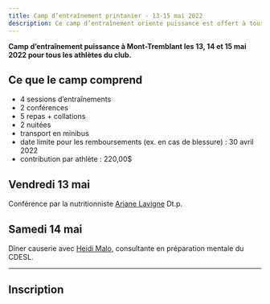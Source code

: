 ```yaml
---
title: Camp d’entraînement printanier - 13-15 mai 2022
description: Ce camp d’entraînement oriente puissance est offert à tous les athlètes du club.
---
```


**Camp d’entraînement puissance à Mont-Tremblant les 13, 14 et 15 mai 2022 pour tous les athlètes du club.**

## Ce que le camp comprend

- 4 sessions d’entraînements
- 2 conférences
- 5 repas + collations
- 2 nuitées
- transport en minibus
- date limite pour les remboursements (ex. en cas de blessure) : 30 avril 2022
- contribution par athlète : 220,00$

## Vendredi 13 mai

Conférence par la nutritionniste [Ariane Lavigne](https://arianelavigne.com/) Dt.p.

## Samedi 14 mai

Dîner causerie avec [Heidi Malo](http://www.heidimalo.com/), consultante en préparation mentale du CDESL.

---

## Inscription
